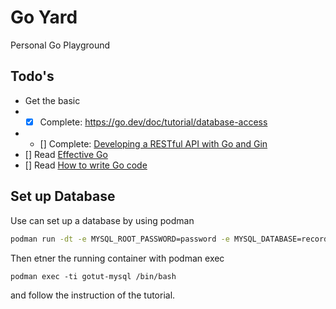 # Go Yard

Personal Go Playground

## Todo's

* Get the basic
* * [x] Complete: https://go.dev/doc/tutorial/database-access
* * [] Complete: [Developing a RESTful API with Go and Gin](https://go.dev/doc/tutorial/web-service-gin)
* [] Read [Effective Go](https://go.dev/doc/effective_go)
* [] Read [How to write Go code](https://go.dev/doc/code)

## Set up Database

Use can set up a database by using podman

```bash
podman run -dt -e MYSQL_ROOT_PASSWORD=password -e MYSQL_DATABASE=recordings --name gotut-mysql -p 3306:3306 docker.io/library/mysql
```

Then etner the running container with podman exec

```
podman exec -ti gotut-mysql /bin/bash
```

and follow the instruction of the tutorial.
